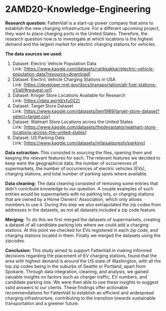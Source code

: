# 2AMD20-Knowledge-Engineering
**Research question:** FattenVall is a start-up power company that aims to establish the new charging infrastructure. For a different upcoming project, they want to place charging ports in the United States. Therefore, the research question now is to investigate at which locations is the highest demand and the largest market for electric charging stations for vehicles.  

**The data sources we used:**  
1.  Dataset: Electric Vehicle Population Data  
    Link: [https://www.kaggle.com/datasets/ratikkakkar/electric-vehicle-population-data?resource=download]  
2.  Dataset: Electric Vehicle Charging Stations in USA  
    Link: [https://developer.nrel.gov/docs/transportation/alt-fuel-stations-v1/all/#request-url]  
3.  Dataset: Kroger Store Locations Available for Research  
    Link: [https://data.world/xfu022]  
4.  Dataset: Target Store Dataset  
    Link: [https://www.kaggle.com/datasets/ben1989/target-store-dataset?select=target.csv]  
5.  Dataset: Walmart Store Locations across the United States  
    Link: [https://www.kaggle.com/datasets/thedevastator/walmart-store-locations-across-the-united-states]  
6.  Dataset: US Parking Data  
    Link: [https://www.kaggle.com/datasets/mfaisalqureshi/parking]  

**Data extraction:** This consisted in sourcing the files, opening them and keeping the relevant features for each. The relevant features we decided to keep were the geographical data, the number of occurrences of supermarkets, the number of occurrences of electric vehicles (EVs), charging stations, and total number of parking spots where available.  
  
**Data cleaning:** The data cleaning consisted of removing some entries that didn’t contribute knowledge to our question. A couple examples of such entries would be supermarkets with no parking lots, or charging stations that are owned by a Home Owners’ Association, which only allows members to use it. During this step we also extrapolated the zip codes from addresses in the datasets, as not all datasets included a zip code feature.  
  
**Merging:** To do this we first merged the datasets of supermarkets, creating a dataset of all candidate parking lots where we could add a charging stations. At this point we checked for EVs registered in each zip code, and charging stations located in them. Finally we merged the datasets using the zipcodes.  

**Conclusion:** This study aimed to support FattenVall in making informed decisions regarding the placement of EV charging stations, found that the area with highest demand is around the US state of Washington, with all the top zip codes being in the suburbs of Seattle or Portland, apart from Spokane. 
Through data integration, cleaning, and analysis, we gained valuable insights on factors such as charger traffic, EV numbers, and candidate parking lots. We were then able to use these insights to suggest valid answers to our clients. These findings offer actionable recommendations for FattenVall to establish an efficient and widespread charging infrastructure, contributing to the transition towards sustainable transportation and a greener future.  
